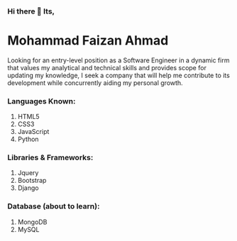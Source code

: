 ### Hi there 👋 Its, 

# Mohammad Faizan Ahmad
Looking for an entry-level position as a Software Engineer in a dynamic firm that values my analytical and technical skills and provides scope for updating my knowledge, I seek a company that will help me contribute to its development while concurrently aiding my personal growth.

### Languages Known:
  1. HTML5
  1. CSS3
  1. JavaScript
  1. Python
### Libraries & Frameworks:
  1. Jquery
  1. Bootstrap
  1. Django 
### Database (about to learn):
  1. MongoDB
  1. MySQL

